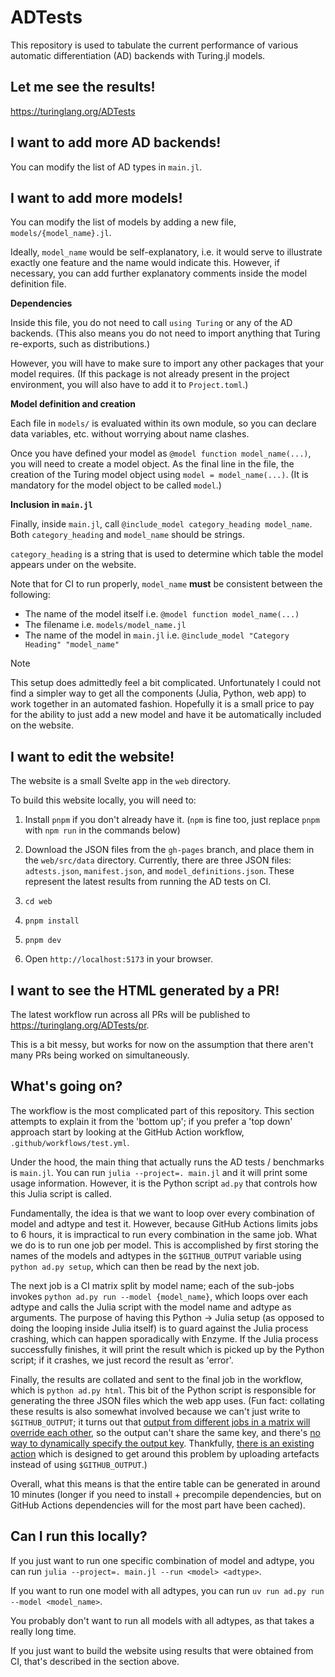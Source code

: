 # ADTests

This repository is used to tabulate the current performance of various automatic differentiation (AD) backends with Turing.jl models.

## Let me see the results!

https://turinglang.org/ADTests

## I want to add more AD backends!

You can modify the list of AD types in `main.jl`.

## I want to add more models!

You can modify the list of models by adding a new file, `models/{model_name}.jl`.

Ideally, `model_name` would be self-explanatory, i.e. it would serve to illustrate exactly one feature and the name would indicate this.
However, if necessary, you can add further explanatory comments inside the model definition file.

**Dependencies**

Inside this file, you do not need to call `using Turing` or any of the AD backends.
(This also means you do not need to import anything that Turing re-exports, such as distributions.)

However, you will have to make sure to import any other packages that your model requires.
(If this package is not already present in the project environment, you will also have to add it to `Project.toml`.)

**Model definition and creation**

Each file in `models/` is evaluated within its own module, so you can declare data variables, etc. without worrying about name clashes.

Once you have defined your model as `@model function model_name(...)`, you will need to create a model object.
As the final line in the file, the creation of the Turing model object using `model = model_name(...)`.
(It is mandatory for the model object to be called `model`.)

**Inclusion in `main.jl`**

Finally, inside `main.jl`, call `@include_model category_heading model_name`.
Both `category_heading` and `model_name` should be strings.

`category_heading` is a string that is used to determine which table the model appears under on the website.

Note that for CI to run properly, `model_name` **must** be consistent between the following:

- The name of the model itself i.e. `@model function model_name(...)`
- The filename i.e. `models/model_name.jl`
- The name of the model in `main.jl` i.e. `@include_model "Category Heading" "model_name"`

> [!NOTE]
> This setup does admittedly feel a bit complicated.
> Unfortunately I could not find a simpler way to get all the components (Julia, Python, web app) to work together in an automated fashion.
> Hopefully it is a small price to pay for the ability to just add a new model and have it be automatically included on the website.

## I want to edit the website!

The website is a small Svelte app in the `web` directory.

To build this website locally, you will need to:

1. Install `pnpm` if you don't already have it.
   (`npm` is fine too, just replace `pnpm` with `npm run` in the commands below)

2. Download the JSON files from the `gh-pages` branch, and place them in the `web/src/data` directory.
   Currently, there are three JSON files: `adtests.json`, `manifest.json`, and `model_definitions.json`.
   These represent the latest results from running the AD tests on CI.

3. `cd web`

4. `pnpm install`

5. `pnpm dev`

6. Open `http://localhost:5173` in your browser.

## I want to see the HTML generated by a PR!

The latest workflow run across all PRs will be published to https://turinglang.org/ADTests/pr.

This is a bit messy, but works for now on the assumption that there aren't many PRs being worked on simultaneously.

## What's going on?

The workflow is the most complicated part of this repository.
This section attempts to explain it from the 'bottom up'; if you prefer a 'top down' approach start by looking at the GitHub Action workflow, `.github/workflows/test.yml`.

Under the hood, the main thing that actually runs the AD tests / benchmarks is `main.jl`.
You can run `julia --project=. main.jl` and it will print some usage information.
However, it is the Python script `ad.py` that controls how this Julia script is called.

Fundamentally, the idea is that we want to loop over every combination of model and adtype and test it.
However, because GitHub Actions limits jobs to 6 hours, it is impractical to run every combination in the same job.
What we do is to run one job per model.
This is accomplished by first storing the names of the models and adtypes in the `$GITHUB_OUTPUT` variable using `python ad.py setup`, which can then be read by the next job.

The next job is a CI matrix split by model name; each of the sub-jobs invokes `python ad.py run --model {model_name}`, which loops over each adtype and calls the Julia script with the model name and adtype as arguments.
The purpose of having this Python -> Julia setup (as opposed to doing the looping inside Julia itself) is to guard against the Julia process crashing, which can happen sporadically with Enzyme.
If the Julia process successfully finishes, it will print the result which is picked up by the Python script; if it crashes, we just record the result as 'error'.

Finally, the results are collated and sent to the final job in the workflow, which is `python ad.py html`.
This bit of the Python script is responsible for generating the three JSON files which the web app uses.
(Fun fact: collating these results is also somewhat involved because we can't just write to `$GITHUB_OUTPUT`; it turns out that [output from different jobs in a matrix will override each other](https://github.com/orgs/community/discussions/26639), so the output can't share the same key, and there's [no way to dynamically specify the output key](https://github.com/actions/runner/pull/2477).
Thankfully, [there is an existing action](https://github.com/beacon-biosignals/matrix-output) which is designed to get around this problem by uploading artefacts instead of using `$GITHUB_OUTPUT`.)

Overall, what this means is that the entire table can be generated in around 10 minutes (longer if you need to install + precompile dependencies, but on GitHub Actions dependencies will for the most part have been cached).

## Can I run this locally?

If you just want to run one specific combination of model and adtype, you can run `julia --project=. main.jl --run <model> <adtype>`.

If you want to run one model with all adtypes, you can run `uv run ad.py run --model <model_name>`.

You probably don't want to run all models with all adtypes, as that takes a really long time.

If you just want to build the website using results that were obtained from CI, that's described in the section above.
